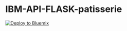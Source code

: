 # IBM-API-FLASK-patisserie

[![Deploy to Bluemix](https://bluemix.net/deploy/button.png)](https://bluemix.net/deploy?repository=https://github.com/cherryclass/IBM-API-FLASK-patisserie&branch=master)
